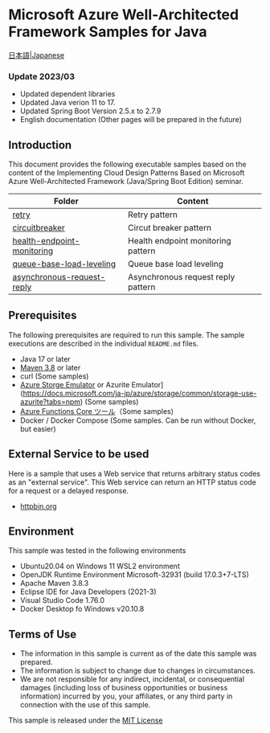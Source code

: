 # Microsoft Azure Well-Architected Framework Samples for Java

[日本語|Japanese](./README_ja.md)

### Update 2023/03

- Updated dependent libraries
- Updated Java verion 11 to 17.
- Updated Spring Boot Version 2.5.x to 2.7.9
- English documentation (Other pages will be prepared in the future)

## Introduction

This document provides the following executable samples based on the content of the Implementing Cloud Design Patterns Based on Microsoft Azure Well-Architected Framework (Java/Spring Boot Edition) seminar.

| Folder  | Content |
|---|---|
| [retry](./retry/README.md) | Retry pattern |
| [circuitbreaker](./circuitbreaker/README.md) | Circut breaker pattern |
| [health-endpoint-monitoring](./health-endpoint-monitoring/README.md) | Health endpoint monitoring pattern |
| [queue-base-load-leveling](./queue-base-load-leveling/README.md) | Queue base load leveling |
| [asynchronous-request-reply](./asynchronous-request-reply/README.md) | Asynchronous request reply pattern |

## Prerequisites

The following prerequisites are required to run this sample. The sample executions are described in the individual `README.md` files.

- Java 17 or later
- [Maven 3.8](https://maven.apache.org/index.html) or later
- curl (Some samples)
- [Azure Storge Emulator](https://docs.microsoft.com/ja-jp/azure/storage/common/storage-use-emulator) or Azurite Emulator](https://docs.microsoft.com/ja-jp/azure/storage/common/storage-use-azurite?tabs=npm) (Some samples)
- [Azure Functions Core ツール](https://docs.microsoft.com/ja-jp/azure/azure-functions/functions-run-local)（Some samples)
- Docker / Docker Compose (Some samples. Can be run without Docker, but easier)
 
## External Service to be used

Here is a sample that uses a Web service that returns arbitrary status codes as an "external service". This Web service can return an HTTP status code for a request or a delayed response.

* [httpbin.org](http://httpbin.org/)

## Environment

This sample was tested in the following environments

- Ubuntu20.04 on Windows 11 WSL2 environment
- OpenJDK Runtime Environment Microsoft-32931 (build 17.0.3+7-LTS)
- Apache Maven 3.8.3
- Eclipse IDE for Java Developers (2021-3)
- Visual Studio Code 1.76.0 
- Docker Desktop fo Windows v20.10.8

## Terms of Use

- The information in this sample is current as of the date this sample was prepared.
- The information is subject to change due to changes in circumstances.
- We are not responsible for any indirect, incidental, or consequential damages (including loss of business opportunities or business information) incurred by you, your affiliates, or any third party in connection with the use of this sample.

This sample is released under the [MIT License](./LICENSE.txt)

